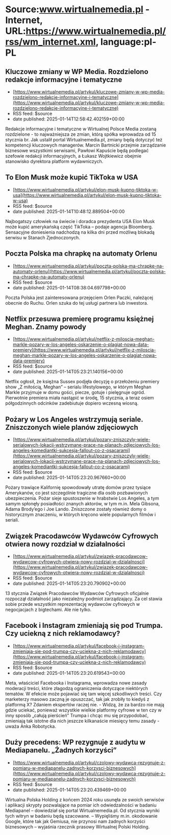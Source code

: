 # Source:www.wirtualnemedia.pl - Internet, URL:https://www.wirtualnemedia.pl/rss/wm_internet.xml, language:pl-PL

## Kluczowe zmiany w WP Media. Rozdzielono redakcje informacyjne i tematyczne
 - [https://www.wirtualnemedia.pl/artykul/kluczowe-zmiany-w-wp-media-rozdzielono-redakcje-informacyjne-i-tematyczne](https://www.wirtualnemedia.pl/artykul/kluczowe-zmiany-w-wp-media-rozdzielono-redakcje-informacyjne-i-tematyczne)
 - RSS feed: $source
 - date published: 2025-01-14T12:58:42.402159+00:00

Redakcje informacyjne i tematyczne w Wirtualnej Polsce Media zostaną rozdzielone - to najważniejsza ze zmian, którą spółka wprowadza od 15 stycznia br. Jak ustalił portal Wirtualnemedia.pl, zmiany będą dotyczyć też kompetencji kluczowych managerów. Marcin Bartnicki przejmie zarządzanie biznesowe wszystkimi serwisami, Pawłowi Kapuście będą podlegać szefowie redakcji informacyjnych, a Łukasz Wojtkiewicz obejmie stanowisko dyrektora platform wydawniczych.

## To Elon Musk może kupić TikToka w USA
 - [https://www.wirtualnemedia.pl/artykul/elon-musk-kupno-tiktoka-w-usa](https://www.wirtualnemedia.pl/artykul/elon-musk-kupno-tiktoka-w-usa)
 - RSS feed: $source
 - date published: 2025-01-14T10:48:12.889504+00:00

Najbogatszy człowiek na świecie i doradca prezydenta USA Elon Musk może kupić amerykańską część TikToka – podaje agencja Bloomberg. Sensacyjne doniesienia nadchodzą na kilka dni przed możliwą blokadą serwisu w Stanach Zjednoczonych.

## Poczta Polska ma chrapkę na automaty Orlenu
 - [https://www.wirtualnemedia.pl/artykul/poczta-polska-ma-chrapke-na-automaty-orlenu](https://www.wirtualnemedia.pl/artykul/poczta-polska-ma-chrapke-na-automaty-orlenu)
 - RSS feed: $source
 - date published: 2025-01-14T08:38:04.697798+00:00

Poczta Polska jest zainteresowana przejęciem Orlen Paczki, należącej obecnie do Ruchu. Orlen szuka do tej usługi partnera lub inwestora.

## Netflix przesuwa premierę programu księżnej Meghan. Znamy powody
 - [https://www.wirtualnemedia.pl/artykul/netflix-z-miloscia-meghan-markle-pozary-w-los-angeles-oskarzenie-o-plagiat-nowa-data-premiery](https://www.wirtualnemedia.pl/artykul/netflix-z-miloscia-meghan-markle-pozary-w-los-angeles-oskarzenie-o-plagiat-nowa-data-premiery)
 - RSS feed: $source
 - date published: 2025-01-14T05:23:21.140156+00:00

Netflix ogłosił, że księżna Sussex podjęła decyzję o przełożeniu premiery show „Z miłością, Meghan” – serialu lifestylowego, w którym Meghan Markle przyjmuje w domu gości, piecze, gotuje i pielęgnuje ogród. Pierwotnie premiera miała nastąpić w środę, 15 stycznia, a teraz osiem półgodzinnych odcinków zadebiutuje dopiero wczesną wiosną.

## Pożary w Los Angeles wstrzymują seriale. Zniszczonych wiele planów zdjęciowych
 - [https://www.wirtualnemedia.pl/artykul/pozary-zniszczyly-wiele-serialowych-lokacji-wstrzymane-prace-na-planach-zdjeciowych-los-angeles-komediantki-sukcesja-fallout-co-z-osacarami](https://www.wirtualnemedia.pl/artykul/pozary-zniszczyly-wiele-serialowych-lokacji-wstrzymane-prace-na-planach-zdjeciowych-los-angeles-komediantki-sukcesja-fallout-co-z-osacarami)
 - RSS feed: $source
 - date published: 2025-01-14T05:23:20.967660+00:00

Pożary trawiące Kalifornię spowodowały utratę domów przez tysiące Amerykanów, co jest szczególnie tragiczne dla osób pozbawionych ubezpieczenia. Pożar sieje spustoszenie w hrabstwie Los Angeles, a tym samym spłonęły posiadłości znanych aktorów, w tym m.in. Mela Gibsona, Adama Brody’ego i Joe Lando. Zniszczone zostały również domy o historycznym znaczeniu, w których kręcono wiele popularnych filmów i seriali.

## Związek Pracodawców Wydawców Cyfrowych otwiera nowy rozdział w działalności
 - [https://www.wirtualnemedia.pl/artykul/zwiazek-pracodawcow-wydawcow-cyfrowych-otwiera-nowy-rozdzial-w-dzialalnosci](https://www.wirtualnemedia.pl/artykul/zwiazek-pracodawcow-wydawcow-cyfrowych-otwiera-nowy-rozdzial-w-dzialalnosci)
 - RSS feed: $source
 - date published: 2025-01-14T05:23:20.790902+00:00

13 stycznia Związek Pracodawców Wydawców Cyfrowych oficjalnie rozpoczął działalność jako niezależny podmiot zarządzający. Za cel stawia sobie przede wszystkim reprezentację wydawców cyfrowych w negocjacjach z bigtechami. Ale nie tylko.

## Facebook i Instagram zmieniają się pod Trumpa. Czy uciekną z nich reklamodawcy?
 - [https://www.wirtualnemedia.pl/artykul/facebook-i-instagram-zmieniaja-sie-pod-trumpa-czy-uciekna-z-nich-reklamodawcy](https://www.wirtualnemedia.pl/artykul/facebook-i-instagram-zmieniaja-sie-pod-trumpa-czy-uciekna-z-nich-reklamodawcy)
 - RSS feed: $source
 - date published: 2025-01-14T05:23:20.619543+00:00

Meta, właściciel Facebooka i Instagrama, wprowadza nowe zasady moderacji treści, które złagodzą ograniczenia dotyczące niektórych tematów. W efekcie może pojawiać się tam więcej szkodliwych treści. Czy marketerzy masowo zaczną je opuszczać, tak jak zrobiły to kiedyś z platformą X? Zdaniem ekspertów raczej nie. - Widzą, że za bardzo nie mają gdzie uciekać, ponieważ wszystkie wielkie platformy cyfrowe w ten czy w inny sposób „całują pierścień” Trumpa i chcąc mu się przypodobać, zmieniają tak istotne dla nich jeszcze kilkanaście miesięcy temu zasady - uważa Anka Robotycka.

## Duży precedens: WP rezygnuje z audytu w Mediapanelu. „Żadnych korzyści”
 - [https://www.wirtualnemedia.pl/artykul/czolowy-wydawca-rezygnuje-z-pomiaru-w-mediapanelu-zadnych-korzysci-biznesowych](https://www.wirtualnemedia.pl/artykul/czolowy-wydawca-rezygnuje-z-pomiaru-w-mediapanelu-zadnych-korzysci-biznesowych)
 - RSS feed: $source
 - date published: 2025-01-14T05:23:20.439469+00:00

Wirtualna Polska Holding z końcem 2024 roku usunęła ze swoich serwisów i aplikacji skrypty pozwalające na pomiar ich odwiedzalności w badaniu Mediapanel – dowiedział się portal Wirtualnemedia.pl. Od stycznia wyniki tych witryn w badaniu będą szacowane. – Wypięliśmy m.in. okodowanie Google, które tak jak Gemiusa, nie przynosi nam żadnych korzyści biznesowych – wyjaśnia rzecznik prasowy Wirtualnej Polski Holding.

